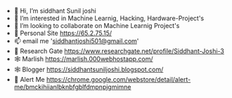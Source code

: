 - 👋 Hi, I’m siddhant Sunil joshi
- 👀 I’m interested in Machine Learnig, Hacking, Hardware-Project's
- 💞️ I’m looking to collaborate on Machine Learnig Project's
- 🔗 Personal Site https://65.2.75.15/
- 📫 email me 'siddhantjoshi501@gmail.com'
- 🔗 Research Gate https://www.researchgate.net/profile/Siddhant-Joshi-3
- 🕸 Marlish https://marlish.000webhostapp.com/
- 🕸 Blogger https://siddhantsuniljoshi.blogspot.com/
- 🔔 Alert Me https://chrome.google.com/webstore/detail/alert-me/bmckihiianlbknbfgblfdmpnpjgmimne

<!---
siddhantjoshi/siddhantjoshi is a ✨ special ✨ repository because its `README.md` (this file) appears on your GitHub profile.
You can click the Preview link to take a look at your changes.
--->
